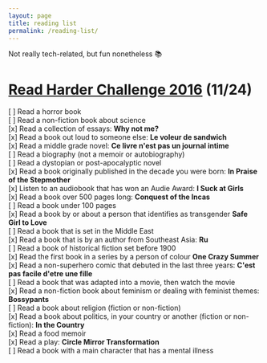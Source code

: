 ```yaml
---
layout: page
title: reading list
permalink: /reading-list/
---
```


Not really tech-related, but fun nonetheless 📚

# [Read Harder Challenge 2016](http://bookriot.com/2015/12/15/2016-book-riot-read-harder-challenge/) (11/24)
[ ] Read a horror book <br/>
[ ] Read a non-fiction book about science <br/>
[x] Read a collection of essays: **Why not me?** <br/>
[x] Read a book out loud to someone else: **Le voleur de sandwich** <br/>
[x] Read a middle grade novel: **Ce livre n'est pas un journal intime** <br/>
[ ] Read a biography (not a memoir or autobiography) <br/>
[ ] Read a dystopian or post-apocalyptic novel <br/>
[x] Read a book originally published in the decade you were born: **In Praise of the Stepmother** <br/>
[x] Listen to an audiobook that has won an Audie Award: **I Suck at Girls** <br/>
[x] Read a book over 500 pages long: **Conquest of the Incas** <br/>
[ ] Read a book under 100 pages <br/>
[x] Read a book by or about a person that identifies as transgender **Safe Girl to Love** <br/>
[ ] Read a book that is set in the Middle East <br/>
[x] Read a book that is by an author from Southeast Asia: **Ru** <br/>
[ ] Read a book of historical fiction set before 1900 <br/>
[x] Read the first book in a series by a person of colour **One Crazy Summer** <br/>
[x] Read a non-superhero comic that debuted in the last three years: **C'est pas facile d'etre une fille** <br/>
[ ] Read a book that was adapted into a movie, then watch the movie <br/>
[x] Read a non-fiction book about feminism or dealing with feminist themes: **Bossypants** <br/>
[ ] Read a book about religion (fiction or non-fiction) <br/>
[x] Read a book about politics, in your country or another (fiction or non-fiction): **In the Country** <br/>
[x] Read a food memoir <br/>
[x] Read a play: **Circle Mirror Transformation** <br/>
[ ] Read a book with a main character that has a mental illness <br/>
